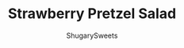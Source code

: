 ---
layout: ../../layouts/MarkdownPostLayout.astro
title: Strawberry Pretzel Salad
author: ShugarySweets
pubDate: 2018-09-05
description: "This Strawberry Pretzel Salad recipe is the perfect sweet and salty combination! A light cream cheese filling, crunchy pretzel crust and fresh strawberry JELLO topping make these bars totally irresistible."
image_url: https://www.shugarysweets.com/wp-content/uploads/2018/06/strawberry-pretzel-salad-facebook.jpg
tags: ["Desserts","American"]
calories: 160
protein: 2
carbohydrates: 24
fats: 7
fiber: 1
ingredients: ["2 packages (small 3 ounce boxes) strawberry JELL-O","2 cups boiling water","4 cups sliced, fresh strawberries (about a 1 pound package)","2 1/2 cups pretzels (measure before crushing)","1/4 cup granulated sugar","1/2 cup unsalted butter, melted","1 package (8 ounce) cream cheese, softened","3/4 cup granulated sugar","1 container (8 ounce) Cool Whip, thawed"]
serves: 15
time: "4 hours 15 minutes"
prepTime: "15 minutes"
instructions: ["In a mixing bowl, dissolive JELL-O with boiling water by stirring with a spoon for several minutes. Stir in strawberries. Refrigerate until partially set, about an hour and a half.","Meanwhile, preheat oven to 350 degrees F. Combine crushed pretzels with sugar. Using a fork, add in melted butter. Press into the bottom of a 13x9-inch baking dish.","Bake crust for 10 minutes. Remove and cool.","In a medium mixing bowl, beat cream cheese with sugar until smooth. Fold in thawed Cool Whip until fully blended. Spread over cooled crust.","Refrigerate crust with filling until gelatin topping is partially set.","Using a spoon, carefully add the gelatin and strawberry mixture over the top of the chilled cheesecake. Refrigerate for at least 4 hours, or overnight until set."]
nutrition: ["160 calories","24 grams carbohydrates","18 milligrams cholesterol","7 grams fat","1 grams fiber","2 grams protein","4 grams saturated fat","118 milligrams sodium","16 grams sugar","0 grams trans fat","2 grams unsaturated fat"]
---